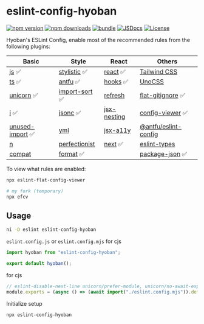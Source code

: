 # eslint-config-hyoban

[![npm version][npm-version-src]][npm-version-href]
[![npm downloads][npm-downloads-src]][npm-downloads-href]
[![bundle][bundle-src]][bundle-href]
[![JSDocs][jsdocs-src]][jsdocs-href]
[![License][license-src]][license-href]

Hyoban's ESLint Config, enable most of the recommended rules from the following plugins:

| Basic              | Style            | React         | Others                 |
| ------------------ | ---------------- | ------------- | ---------------------- |
| [js] ✅            | [stylistic] ✅   | [react] ✅    | [Tailwind CSS]         |
| [ts] ✅            | [antfu] ✅       | [hooks] ✅    | [UnoCSS]               |
| [unicorn] ✅       | [import-sort] ✅ | [refresh]     | [flat-gitignore] ✅    |
| [i] ✅             | [jsonc] ✅       | [jsx-nesting] | [config-viewer] ✅     |
| [unused-import] ✅ | [yml]            | [jsx-a11y]    | [@antfu/eslint-config] |
| [n]                | [perfectionist]  | [next] ✅     | [eslint-types]         |
| [compat]           | [format] ✅      |               | [package-json] ✅      |

To view what rules are enabled:

```sh
npx eslint-flat-config-viewer

# my fork (temporary)
npx efcv
```

## Usage

```sh
ni -D eslint eslint-config-hyoban
```

`eslint.config.js` or `eslint.config.mjs` for cjs

```js
import hyoban from "eslint-config-hyoban";

export default hyoban();
```

for cjs

```js
// eslint-disable-next-line unicorn/prefer-module, unicorn/no-await-expression-member
module.exports = (async () => (await import("./eslint.config.mjs")).default)();
```

Initialize setup

```sh
npx eslint-config-hyoban
```

[npm-version-src]: https://img.shields.io/npm/v/eslint-config-hyoban?style=flat&colorA=080f12&colorB=1fa669
[npm-version-href]: https://npmjs.com/package/eslint-config-hyoban
[npm-downloads-src]: https://img.shields.io/npm/dm/eslint-config-hyoban?style=flat&colorA=080f12&colorB=1fa669
[npm-downloads-href]: https://npmjs.com/package/eslint-config-hyoban
[bundle-src]: https://img.shields.io/bundlephobia/minzip/eslint-config-hyoban?style=flat&colorA=080f12&colorB=1fa669&label=minzip
[bundle-href]: https://bundlephobia.com/result?p=eslint-config-hyoban
[license-src]: https://img.shields.io/github/license/hyoban/eslint-config-hyoban.svg?style=flat&colorA=080f12&colorB=1fa669
[license-href]: https://github.com/hyoban/eslint-config-hyoban/blob/main/LICENSE
[jsdocs-src]: https://img.shields.io/badge/jsdocs-reference-080f12?style=flat&colorA=080f12&colorB=1fa669
[jsdocs-href]: https://www.jsdocs.io/package/eslint-config-hyoban
[js]: https://www.npmjs.com/package/@eslint/js
[ts]: https://typescript-eslint.io
[unicorn]: https://github.com/sindresorhus/eslint-plugin-unicorn
[i]: https://github.com/un-es/eslint-plugin-i
[n]: https://github.com/eslint-community/eslint-plugin-n
[compat]: https://github.com/amilajack/eslint-plugin-compat
[stylistic]: https://eslint.style
[antfu]: https://github.com/antfu/eslint-plugin-antfu
[import-sort]: https://github.com/lydell/eslint-plugin-simple-import-sort
[jsonc]: https://github.com/ota-meshi/eslint-plugin-jsonc
[yml]: https://github.com/ota-meshi/eslint-plugin-yml
[perfectionist]: https://github.com/azat-io/eslint-plugin-perfectionist
[react]: https://eslint-react.xyz
[hooks]: https://github.com/facebook/react/tree/main/packages/eslint-plugin-react-hooks
[next]: https://nextjs.org/docs/app/building-your-application/configuring/eslint#eslint-plugin
[refresh]: https://github.com/ArnaudBarre/eslint-plugin-react-refresh
[jsx-nesting]: https://github.com/MananTank/eslint-plugin-validate-jsx-nesting
[jsx-a11y]: https://github.com/jsx-eslint/eslint-plugin-jsx-a11y
[Tailwind CSS]: https://github.com/francoismassart/eslint-plugin-tailwindcss
[UnoCSS]: https://unocss.dev/integrations/eslint
[flat-gitignore]: https://github.com/antfu/eslint-config-flat-gitignore
[config-viewer]: https://github.com/antfu/eslint-flat-config-viewer
[@antfu/eslint-config]: https://github.com/antfu/eslint-config
[eslint-types]: https://github.com/eslint-types
[format]: https://github.com/antfu/eslint-plugin-format
[unused-import]: https://github.com/sweepline/eslint-plugin-unused-imports
[package-json]: https://github.com/JoshuaKGoldberg/eslint-plugin-package-json
